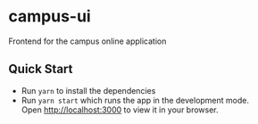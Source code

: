 # campus-ui
Frontend for the campus online application

## Quick Start
- Run `yarn` to install the dependencies
- Run `yarn start` which runs the app in the development mode.\
Open [http://localhost:3000](http://localhost:3000) to view it in your browser.
